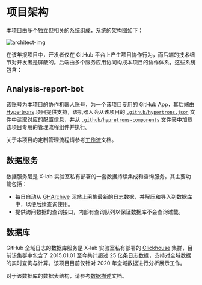 # 项目架构

本项目由多个独立但相关的系统组成，系统的架构图如下：

![architect-img](http://frank-local.opensource-service.com/umlrenderer/github/X-lab2017/github-analysis-report-2020?path=docs/diagrams/architect.uml)

在该年报项目中，开发者仅在 GitHub 平台上产生项目协作行为，而后端的技术细节对开发者是屏蔽的。后端由多个服务应用协同构成本项目的协作体系，这些系统包含：

## Analysis-report-bot

该账号为本项目的协作机器人账号，为一个该项目专用的 GitHub App，其后端由 [Hypertrons](https://www.github.com/hypertrons/hypertrons) 项目提供支持，该机器人会从该项目的 [`.github/hypertrons.json`](https://github.com/X-lab2017/github-analysis-report-2020/blob/master/.github/hypertrons.json) 文件中读取对应的配置信息，并从 [`.github/hypretrons-components`](https://github.com/X-lab2017/github-analysis-report-2020/tree/master/.github/hypertrons-components) 文件夹中加载该项目专用的管理流程组件并执行。

关于本项目的定制管理流程请参考[工作流](./workflow.md)文档。

## 数据服务

数据服务层是 X-lab 实验室私有部署的一套数据持续集成和查询服务。其主要功能包括：

- 每日自动从 [GHArchive](https://www.gharchive.org/) 网站上采集最新的日志数据，并解压和导入到数据库中，以便后续查询使用。
- 提供访问数据的查询接口，内部有查询队列以保证数据库不会查询过载。

## 数据库

GitHub 全域日志的数据库服务是 X-lab 实验室私有部署的 [Clickhouse](https://clickhouse.tech/) 集群，目前该集群中包含了 2015.01.01 至今共计超过 25 亿条日志数据，支持对全域数据的实时查询与计算。该项目目前仅针对 2020 年全域数据进行分析展示工作。

对于该数据库的数据表结构，请参考[数据描述](./data.md)文档。
